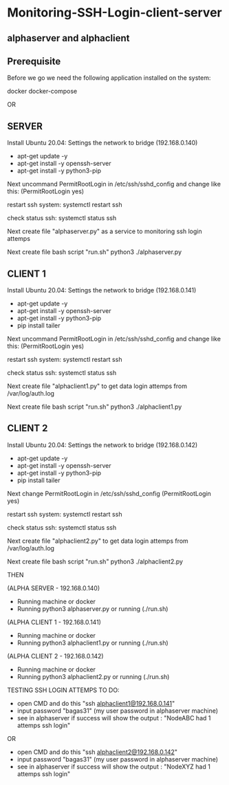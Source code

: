 # Monitoring-SSH-Login-client-server
alphaserver and alphaclient
-----------------------------------------------------------------------
Prerequisite
-----------------------------------------------------------------------
Before we go we need the following application installed on the system:

docker
docker-compose

OR

SERVER
-----------------------------------------------------------------------
Install Ubuntu 20.04:
Settings the network to bridge (192.168.0.140)
 - apt-get update -y
 - apt-get install -y openssh-server
 - apt-get install -y python3-pip
 
 Next uncommand PermitRootLogin in /etc/ssh/sshd_config and change like this:
 (PermitRootLogin yes)
 
 restart ssh system:
 systemctl restart ssh
 
 check status ssh:
 systemctl status ssh
 
 Next create file "alphaserver.py" as a service to monitoring ssh login attemps
 
 Next create file bash script "run.sh"
 python3 ./alphaserver.py
 
CLIENT 1
-----------------------------------------------------------------------
Install Ubuntu 20.04:
Settings the network to bridge (192.168.0.141)
 - apt-get update -y
 - apt-get install -y openssh-server
 - apt-get install -y python3-pip
 - pip install tailer
 
 Next uncommand PermitRootLogin in /etc/ssh/sshd_config and change like this:
 (PermitRootLogin yes)
 
 restart ssh system:
 systemctl restart ssh
 
 check status ssh:
 systemctl status ssh
 
 Next create file "alphaclient1.py" to get data login attemps from /var/log/auth.log
 
 Next create file bash script "run.sh"
 python3 ./alphaclient1.py

CLIENT 2
-----------------------------------------------------------------------
Install Ubuntu 20.04:
Settings the network to bridge (192.168.0.142)
 - apt-get update -y
 - apt-get install -y openssh-server
 - apt-get install -y python3-pip
 - pip install tailer
 
 Next change PermitRootLogin in /etc/ssh/sshd_config
 (PermitRootLogin yes)
 
 restart ssh system:
 systemctl restart ssh
 
 check status ssh:
 systemctl status ssh
 
 Next create file "alphaclient2.py" to get data login attemps from /var/log/auth.log
 
 Next create file bash script "run.sh"
 python3 ./alphaclient2.py

THEN

(ALPHA SERVER - 192.168.0.140)
 - Running machine or docker
 - Running python3 alphaserver.py or running (./run.sh)

(ALPHA CLIENT 1 - 192.168.0.141)
 - Running machine or docker
 - Running python3 alphaclient1.py or running (./run.sh)

(ALPHA CLIENT 2 - 192.168.0.142)
 - Running machine or docker
 - Running python3 alphaclient2.py or running (./run.sh)
 

TESTING SSH LOGIN ATTEMPS
 TO DO:
  - open CMD and do this "ssh alphaclient1@192.168.0.141"
  - input password "bagas31" (my user password in alphaserver machine)
  - see in alphaserver if success will show the output : "NodeABC had 1 attemps ssh login"
  
  OR
  
  - open CMD and do this "ssh alphaclient2@192.168.0.142"
  - input password "bagas31" (my user password in alphaserver machine)
  - see in alphaserver if success will show the output : "NodeXYZ had 1 attemps ssh login"




